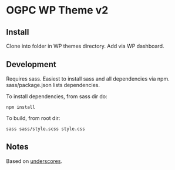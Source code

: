 
OGPC WP Theme v2
=======================

Install 
----------------------------
Clone into folder in WP themes directory. Add via WP dashboard.

Development
-----------------------------
Requires sass. Easiest to install sass and all dependencies via npm. sass/package.json lists dependencies.

To install dependencies, from sass dir do:
```
npm install
```

To build, from root dir:
```
sass sass/style.scss style.css
```

Notes
-----------------------------
Based on [underscores](https://underscores.me/).
